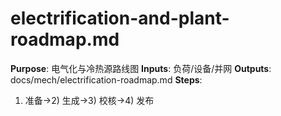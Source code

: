 # electrification-and-plant-roadmap.md

**Purpose**: 电气化与冷热源路线图
**Inputs**: 负荷/设备/并网
**Outputs**: docs/mech/electrification-roadmap.md
**Steps**:

1. 准备→2) 生成→3) 校核→4) 发布
